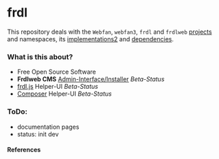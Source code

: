 # frdl

This repository deals with the `Webfan`, `webfan3`, `frdl` and `frdlweb` [projects][git submodules] and namespaces, its [implementations][1][2] and [dependencies][git submodules].

<div>
  <h3><strong>What is this about?</strong></h3>
  <ul> 
    <li>Free Open Source Software</li> 
    <li><strong>Frdlweb CMS</strong> 
      <a href="https://webfan.de/install/"><u>Admin-Interface/Installer</u></a> <em>Beta-Status</em>
    </li>
    <li>
      <a href="https://webfan.de/install/npm/"><u>frdl.js</u></a>
      Helper-UI <em>Beta-Status</em>
    </li>
    <li>
      <a href="https://packages.frdl.de/"><u>Composer</u></a>
      Helper-UI <em>Beta-Status</em>
    </li>
  </ul>
</div>


### ToDo: 
+ documentation pages
+ status: init dev


#### References
[git submodules]: https://git-scm.com/book/en/v2/Git-Tools-Submodules
[1]: https://packages.frdl.de/
[2]: https://packagist.org/packages/frdl/
